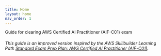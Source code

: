 ```yaml
---
title: Home
layout: home
nav_order: 1
---
```


Guide for clearing AWS Certified AI Practitioner (AIF-C01) exam


###### _This guide is an improved version inspired by the AWS Skillbuilder Learning Path [Standard Exam Prep Plan: AWS Certified AI Practitioner (AIF-C01)](https://explore.skillbuilder.aws/learn/learning-plans/2193/standard-exam-prep-plan-aws-certified-ai-practitioner-aif-c01)._
